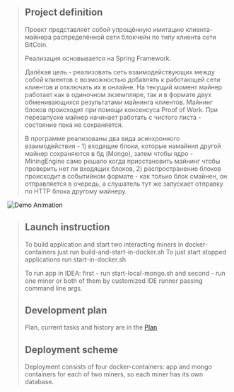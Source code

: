 > ## Project definition
> Проект представляет собой упрощённую имитацию клиента-майнера распределённой сети блокчейн по типу клиента сети BitCoin.
>
> Реализация основывается на Spring Framework.
>
> Далёкая цель - реализовать сеть взаимодействующих между собой клиентов с возможностью добавлять к работающей сети клиентов и отключать их в онлайне. На текущий момент майнер работает как в одиночном экземпляре, так и в формате двух обменивающихся результатами майнинга клиентов. Майнинг блоков происходит при помощи консенсуса Proof of Work. При перезапуске майнер начинает работать с чистого листа - состояние пока не сохраняется.
>
> В программе реализованы два вида асинхронного взаимодействия - 1) входящие блоки, которые намайнил другой майнер сохраняются в бд (Mongo), затем чтобы ядро - MiningEngine само решало когда приостановить майнинг чтобы проверить нет ли входящих блоков, 2) распространение блоков происходит в событийном формате - как только блок смайнен, он отправляется в очередь, а слушатель тут же запускает отправку по HTTP блока другому майнеру.

![Demo Animation](../assets/MinerVersionOn-30-08-2020.png)

> ## Launch instruction
> To build application and start two interacting miners in docker-containers just run build-and-start-in-docker.sh
> To just start stopped applications run start-in-docker.sh
>
> To run app in IDEA: first - run start-local-mongo.sh and second - run one miner or both of them by customized IDE
> runner passing command line args. 
>
> ## Development plan
> Plan, current tasks and history are in the [Plan](Plan.md) 
>
> ## Deployment scheme
> Deployment consists of four docker-containers: app and mongo containers for each of two miners, so each miner has
> its own database.